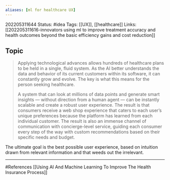 ```yaml
---
aliases: [ml for healthcare UX]
---
```

202205311644
Status: #idea
Tags: [[UX]], [[healthcare]]
Links:[[202205311616-innovators using ml to improve treatment accuracy and health outcomes beyond the basic efficiency gains and cost reduction]]
## Topic
> Applying technological advances allows hundreds of healthcare plans to be held in a single, fluid system. As the AI better understands the data and behavior of its current customers within its software, it can constantly grow and evolve. The key is what this means for the person seeking healthcare.
>
>A system that can look at millions of data points and generate smart insights — without direction from a human agent — can be instantly scalable and create a robust user experience. The result is that consumers receive a web shop experience that caters to each user’s unique preferences because the platform has learned from each individual customer. The result is also an immense channel of communication with concierge-level service, guiding each consumer every step of the way with custom recommendations based on their specific needs and budget.
>
The ultimate goal is the best possible user experience, based on intuition drawn from relevant information and that weeds out the irrelevant.


___
#References
[[Using AI And Machine Learning To Improve The Health Insurance Process]]